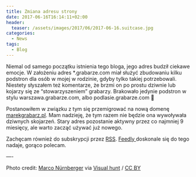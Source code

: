 ```yaml
---
title: Zmiana adresu strony
date: 2017-06-16T16:14:11+02:00
header:
  teaser: /assets/images/2017/06/2017-06-16.suitcase.jpg
categories:
  - News
tags:
  - Blog
---
```

Niemal od samego początku istnienia tego bloga, jego adres budził ciekawe emocje. W założeniu adres *.grabarze.com miał służyć zbudowaniu kilku podstron dla osób w mojej w rodzinie, gdyby tylko takiej potrzebowali. Niestety słyszałem też komentarze, że brzmi on po prostu dziwnie lub kojarzy się ze &#8220;stowarzyszeniem&#8221; grabarzy. Brakowało jedynie podstron w stylu warszawa.grabarze.com, albo podlasie.grabarze.com 🙂

Postanowiłem w związku z tym się przemigrować na nową domenę <a href="https://marekgrabarz.pl" target="_blank" rel="noopener">marekgrabarz.pl</a>. Mam nadzieję, że tym razem nie będzie ona wywoływała dziwnych skojarzeń. Stary adres pozostanie aktywny przez co najmniej 9 miesięcy, ale warto zacząć używać już nowego.

Zachęcam również do subskrypcji przez <a href="https://marekgrabarz.pl/feed/" target="_blank" rel="noopener">RSS</a>. <a href="https://feedly.com" target="_blank" rel="noopener">Feedly </a>doskonale się do tego nadaje, gorąco polecam.

&#8212;-

Photo credit: [Marco Nürnberger](https://www.flickr.com/photos/mnuernberger/16009218087/) via [Visual hunt](https://visualhunt.com/re/24f05d) /  [CC BY](http://creativecommons.org/licenses/by/2.0/)